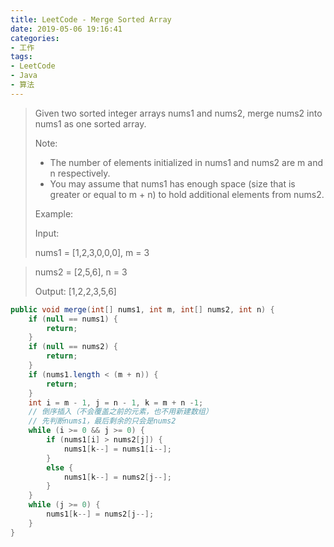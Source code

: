 ```yaml
---
title: LeetCode - Merge Sorted Array
date: 2019-05-06 19:16:41
categories:
- 工作
tags:
- LeetCode
- Java
- 算法
---
```

> Given two sorted integer arrays nums1 and nums2, merge nums2 into nums1 as one sorted array.
> 
> Note:
> 
> - The number of elements initialized in nums1 and nums2 are m and n respectively.
> - You may assume that nums1 has enough space (size that is greater or equal to m + n) to hold additional elements from nums2.
>
> Example:
> 
> Input:
> 
> nums1 = [1,2,3,0,0,0], m = 3

> nums2 = [2,5,6],       n = 3
> 
> Output: [1,2,2,3,5,6]

```java
public void merge(int[] nums1, int m, int[] nums2, int n) {
    if (null == nums1) {
        return;
    }
    if (null == nums2) {
        return;
    }
    if (nums1.length < (m + n)) {
        return;
    }
    int i = m - 1, j = n - 1, k = m + n -1;
    // 倒序插入（不会覆盖之前的元素，也不用新建数组）
    // 先判断nums1，最后剩余的只会是nums2
    while (i >= 0 && j >= 0) {
        if (nums1[i] > nums2[j]) {
            nums1[k--] = nums1[i--];
        }
        else {
            nums1[k--] = nums2[j--];
        }
    }
    while (j >= 0) {
        nums1[k--] = nums2[j--];
    }
}
```